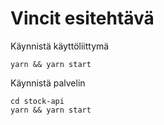 # Vincit esitehtävä

Käynnistä käyttöliittymä
```
yarn && yarn start
```

Käynnistä palvelin
```
cd stock-api
yarn && yarn start
```